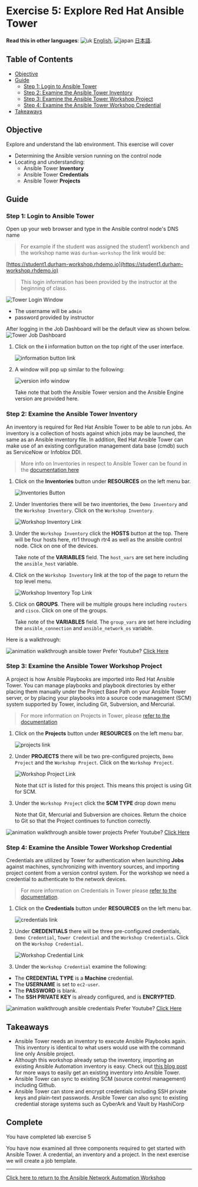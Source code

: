 # Exercise 5: Explore Red Hat Ansible Tower

**Read this in other languages**: ![uk](../../../images/uk.png) [English](README.md),  ![japan](../../../images/japan.png) [日本語](README.ja.md).

## Table of Contents

* [Objective](#objective)
* [Guide](#guide)
  * [Step 1: Login to Ansible Tower](#step-1-login-to-ansible-tower)
  * [Step 2: Examine the Ansible Tower Inventory](#step-2-examine-the-ansible-tower-inventory)
  * [Step 3: Examine the Ansible Tower Workshop Project](#step-3-examine-the-ansible-tower-workshop-project)
  * [Step 4: Examine the Ansible Tower Workshop Credential](#step-4-examine-the-ansible-tower-workshop-credential)
* [Takeaways](#takeaways)

## Objective

Explore and understand the lab environment.  This exercise will cover

* Determining the Ansible version running on the control node
* Locating and understanding:
  * Ansible Tower **Inventory**
  * Ansible Tower **Credentials**
  * Ansible Tower **Projects**

## Guide

### Step 1: Login to Ansible Tower

Open up your web browser and type in the Ansible control node's DNS name

> For example if the student was assigned the student1 workbench and the workshop name was `durham-workshop` the link would be:

[https://student1.durham-workshop.rhdemo.io](https://student1.durham-workshop.rhdemo.io)

> This login information has been provided by the instructor at the beginning of class.

![Tower Login Window](images/login_window.png)

* The username will be `admin`
* password provided by instructor

After logging in the Job Dashboard will be the default view as shown below.
![Tower Job Dashboard](images/tower_login.png)

1. Click on the **i** information button on the top right of the user interface.

    ![information button link](images/information_button.png)

2. A window will pop up similar to the following:

    ![version info window](images/version_info.png)

   Take note that both the Ansible Tower version and the Ansible Engine version are provided here.

### Step 2: Examine the Ansible Tower Inventory

An inventory is required for Red Hat Ansible Tower to be able to run jobs.  An inventory is a collection of hosts against which jobs may be launched, the same as an Ansible inventory file. In addition, Red Hat Ansible Tower can make use of an existing configuration management data base (cmdb) such as ServiceNow or Infoblox DDI.

> More info on Inventories in respect to Ansible Tower can be found in the [documentation here](https://docs.ansible.com/ansible-tower/latest/html/userguide/inventories.html)

1. Click on the **Inventories** button under **RESOURCES** on the left menu bar.

    ![Inventories Button](images/inventories.png)

2. Under Inventories there will be two inventories, the `Demo Inventory` and the `Workshop Inventory`.  Click on the `Workshop Inventory`.

    ![Workshop Inventory Link](images/workshop_inventory.png)

3. Under the `Workshop Inventory` click the **HOSTS** button at the top.  There will be four hosts here, rtr1 through rtr4 as well as the ansible control node.  Click on one of the devices.

     Take note of the **VARIABLES** field.  The `host_vars` are set here including the `ansible_host` variable.

4. Click on the `Workshop Inventory` link at the top of the page to return the top level menu.

    ![Workshop Inventory Top Link](images/workshop_inventory_top.png)

5. Click on **GROUPS**.  There will be multiple groups here including `routers` and `cisco`.  Click on one of the groups.

     Take note of the **VARIABLES** field. The `group_vars` are set here including the `ansible_connection` and `ansible_network_os` variable.

Here is a walkthrough:

![animation walkthrough ansible tower](images/inventory.gif)
Prefer Youtube?  [Click Here](https://youtu.be/4JNbFNSUS9g)

### Step 3: Examine the Ansible Tower Workshop Project

A project is how Ansible Playbooks are imported into Red Hat Ansible Tower.  You can manage playbooks and playbook directories by either placing them manually under the Project Base Path on your Ansible Tower server, or by placing your playbooks into a source code management (SCM) system supported by Tower, including Git, Subversion, and Mercurial.

> For more information on Projects in Tower, please [refer to the documentation](https://docs.ansible.com/ansible-tower/latest/html/userguide/projects.html)

1. Click on the **Projects** button under **RESOURCES** on the left menu bar.

    ![projects link](images/projects.png)

2. Under **PROJECTS** there will be two pre-configured projects, `Demo Project` and the `Workshop Project`.  Click on the `Workshop Project`.

    ![Workshop Project Link](images/workshop_project.png)

    Note that `GIT` is listed for this project.  This means this project is using Git for SCM.

3. Under the `Workshop Project` click the **SCM TYPE** drop down menu

    Note that Git, Mercurial and Subversion are choices.  Return the choice to Git so that the Project continues to function correctly.

![animation walkthrough ansible tower projects](images/projects.gif)
Prefer Youtube?  [Click Here](https://youtu.be/xRA97XTxMjA)

### Step 4: Examine the Ansible Tower Workshop Credential

Credentials are utilized by Tower for authentication when launching **Jobs** against machines, synchronizing with inventory sources, and importing project content from a version control system.  For the workshop we need a credential to authenticate to the network devices.

> For more information on Credentials in Tower please [refer to the documentation](https://docs.ansible.com/ansible-tower/latest/html/userguide/credentials.html).

1. Click on the **Credentials** button under **RESOURCES** on the left menu bar.

    ![credentials link](images/credentials.png)

2. Under **CREDENTIALS** there will be three pre-configured credentials, `Demo Credential`, `Tower Credential` and the `Workshop Credentials`.  Click on the `Workshop Credential`.

    ![Workshop Credential Link](images/workshop_credential.png)

3. Under the `Workshop Credential` examine the following:

* The **CREDENTIAL TYPE** is a **Machine** credential.
* The **USERNAME** is set to `ec2-user`.
* The **PASSWORD** is blank.
* The **SSH PRIVATE KEY** is already configured, and is **ENCRYPTED**.

![animation walkthrough ansible credentials](images/credentials.gif)
Prefer Youtube?  [Click Here](https://youtu.be/UT0t_hlNw-c)

## Takeaways

* Ansible Tower needs an inventory to execute Ansible Playbooks again.  This inventory is identical to what users would use with the command line only Ansible project.
* Although this workshop already setup the inventory, importing an existing Ansible Automation inventory is easy.  Check out [this blog post](https://www.ansible.com/blog/three-quick-ways-to-move-your-ansible-inventory-into-red-hat-ansible-tower) for more ways to easily get an existing inventory into Ansible Tower.
* Ansible Tower can sync to existing SCM (source control management) including Github.
* Ansible Tower can store and encrypt credentials including SSH private keys and plain-text passwords.  Ansible Tower can also sync to existing credential storage systems such as CyberArk and Vault by HashiCorp

## Complete

You have completed lab exercise 5

You have now examined all three components required to get started with Ansible Tower.  A credential, an inventory and a project.  In the next exercise we will create a job template.

---
[Click here to return to the Ansible Network Automation Workshop](../README.md)
